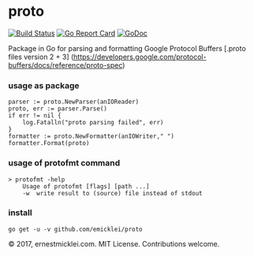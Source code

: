 # proto

[![Build Status](https://travis-ci.org/emicklei/proto.png)](https://travis-ci.org/emicklei/proto)
[![Go Report Card](https://goreportcard.com/badge/github.com/emicklei/proto)](https://goreportcard.com/report/github.com/emicklei/proto)
[![GoDoc](https://godoc.org/github.com/emicklei/proto?status.svg)](https://godoc.org/github.com/emicklei/proto)

Package in Go for parsing and formatting Google Protocol Buffers [.proto files version 2 + 3] (https://developers.google.com/protocol-buffers/docs/reference/proto-spec)

### usage as package

    parser := proto.NewParser(anIOReader)
	proto, err := parser.Parse()
	if err != nil {
		log.Fatalln("proto parsing failed", err)
	}
	formatter := proto.NewFormatter(anIOWriter," ")
	formatter.Format(proto)

### usage of protofmt command

	> protofmt -help
		Usage of protofmt [flags] [path ...]
  		-w	write result to (source) file instead of stdout

### install

    go get -u -v github.com/emicklei/proto

© 2017, ernestmicklei.com.  MIT License. Contributions welcome.